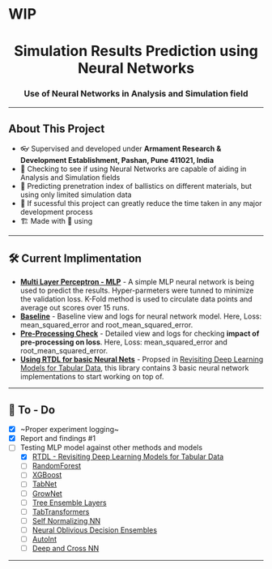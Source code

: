 # WIP
<h1 align="center">Simulation Results Prediction using Neural Networks</h1>
<h3 align="center">Use of Neural Networks in Analysis and Simulation field</h3>

---
## About This Project
- 👓 Supervised and developed under **Armament Research & Development Establishment, Pashan, Pune 411021, India**
- 🔭 Checking to see if using Neural Networks are capable of aiding in Analysis and Simulation fields
- 🔮 Predicting prenetration index of ballistics on different materials, but using only limited simulation data
- 🌱 If sucessful this project can greatly reduce the time taken in any major development process
- 🏗️ Made with 💖 using <img height="16" width="16" src="https://cdn.simpleicons.org/pytorch" style="vertical-align: bottom;"/>

---

## 🛠 Current Implimentation

- **[Multi Layer Perceptron - MLP](LINK)** - A simple MLP neural network is being used to predict the results. Hyper-parmeters were tunned to minimize the validation loss. K-Fold method is used to circulate data points and average out scores over 15 runs.
- **[Baseline](https://wandb.ai/wrongcolor/HVIS_Baseline?workspace=user-wrongcolor)** - Baseline view and logs for neural network model. Here, Loss: mean_squared_error and root_mean_squared_error.
- **[Pre-Processing Check](https://wandb.ai/wrongcolor/HVIS_PreProcessingCheck?workspace=user-wrongcolor)** - Detailed view and logs for checking **impact of pre-processing on loss**. Here, Loss: mean_squared_error and root_mean_squared_error.
- **[Using RTDL for basic Neural Nets](https://wandb.ai/wrongcolor/hvis_rtdl_baseline?workspace=user-wrongcolor)** - Propsed in [Revisiting Deep Learning Models for Tabular Data](https://arxiv.org/abs/2106.11959), this library contains 3 basic neural network implementations to start working on top of.

---

## 💪 To - Do

- [x] ~Proper experiment logging~
- [x] Report and findings #1
- [ ] Testing MLP model against other methods and models
  - [x] [RTDL - Revisiting Deep Learning Models for Tabular Data](https://arxiv.org/abs/2106.11959)
  - [ ] [RandomForest](https://scikit-learn.org/stable/modules/generated/sklearn.ensemble.RandomForestClassifier.html)
  - [ ] [XGBoost](https://xgboost.readthedocs.io/en/stable/index.html)
  - [ ] [TabNet](https://www.aaai.org/AAAI21Papers/AAAI-1063.ArikS.pdf)
  - [ ] [GrowNet](https://arxiv.org/abs/2002.07971)
  - [ ] [Tree Ensemble Layers](https://arxiv.org/abs/2002.07772v2)
  - [ ] [TabTransformers](https://arxiv.org/abs/2012.06678)
  - [ ] [Self Normalizing NN](https://arxiv.org/abs/1706.02515v5)
  - [ ] [Neural Oblivious Decision Ensembles](https://arxiv.org/abs/1909.06312)
  - [ ] [AutoInt](https://arxiv.org/abs/1810.11921v2)
  - [ ] [Deep and Cross NN](https://dl.acm.org/doi/pdf/10.1145/3124749.3124754)

---
